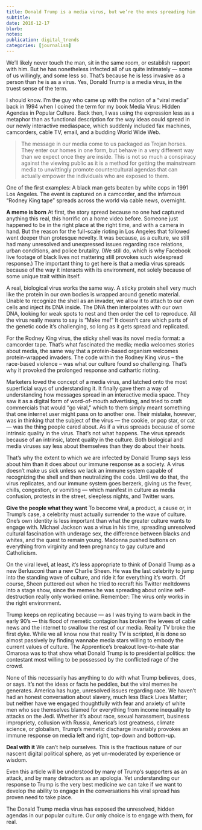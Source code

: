 ```yaml
---
title: Donald Trump is a media virus, but we’re the ones spreading him
subtitle: 
date: 2016-12-17
blurb: 
notes: 
publication: digital_trends
categories: [journalism]
---
```


We’ll likely never touch the man, sit in the same room, or establish rapport with him. But he has nonetheless infected all of us quite intimately — some of us willingly, and some less so. That’s because he is less invasive as a person than he is as a virus. Yes, Donald Trump is a media virus, in the truest sense of the term.

I should know. I’m the guy who came up with the notion of a “viral media” back in 1994 when I coined the term for my book Media Virus: Hidden Agendas in Popular Culture. Back then, I was using the expression less as a metaphor than as functional description for the way ideas could spread in our newly interactive mediaspace, which suddenly included fax machines, camcorders, cable TV, email, and a budding World Wide Web.

> The message in our media come to us packaged as Trojan horses. They enter our homes in one form, but behave in a very different way than we expect once they are inside. This is not so much a conspiracy against the viewing public as it is a method for getting the mainstream media to unwittingly promote countercultural agendas that can actually empower the individuals who are exposed to them.

One of the first examples: A black man gets beaten by white cops in 1991 Los Angeles. The event is captured on a camcorder, and the infamous “Rodney King tape” spreads across the world via cable news, overnight.

**A meme is born**
At first, the story spread because no one had captured anything this real, this horrific on a home video before. Someone just happened to be in the right place at the right time, and with a camera in hand. But the reason for the full-scale rioting in Los Angeles that followed went deeper than grotesque novelty. It was because, as a culture, we still had many unresolved and unexpressed issues regarding race relations, urban conditions, and police brutality. (We still do, which is why Facebook live footage of black lives not mattering still provokes such widespread response.) The important thing to get here is that a media virus spreads because of the way it interacts with its environment, not solely because of some unique trait within itself.

A real, biological virus works the same way. A sticky protein shell very much like the protein in our own bodies is wrapped around genetic material. Unable to recognize the shell as an invader, we allow it to attach to our own cells and inject its DNA inside. The DNA then interpolates with our own DNA, looking for weak spots to nest and then order the cell to reproduce. All the virus really means to say is “Make me!” It doesn’t care which parts of the genetic code it’s challenging, so long as it gets spread and replicated.

For the Rodney King virus, the sticky shell was its novel media format: a camcorder tape. That’s what fascinated the media; media welcomes stories about media, the same way that a protein-based organism welcomes protein-wrapped invaders. The code within the Rodney King virus – the race-based violence – was what our culture found so challenging. That’s why it provoked the prolonged response and cathartic rioting.

Marketers loved the concept of a media virus, and latched onto the most superficial ways of understanding it. It finally gave them a way of understanding how messages spread in an interactive media space. They saw it as a digital form of word-of-mouth advertising, and tried to craft commercials that would “go viral,” which to them simply meant something that one internet user might pass on to another one. Their mistake, however, was in thinking that the subject of the virus — the cookie, or pop star, or cat — was the thing people cared about. As if a virus spreads because of some intrinsic quality in the virus. That’s not what happens. The virus spreads because of an intrinsic, latent quality in the culture. Both biological and media viruses say less about themselves than they do about their hosts.

That’s why the extent to which we are infected by Donald Trump says less about him than it does about our immune response as a society. A virus doesn’t make us sick unless we lack an immune system capable of recognizing the shell and then neutralizing the code. Until we do that, the virus replicates, and our immune system goes berzerk, giving us the fever, chills, congestion, or vomiting — which manifest in culture as media confusion, protests in the street, sleepless nights, and Twitter wars.

**Give the people what they want**
To become viral, a product, a cause or, in Trump’s case, a celebrity must actually surrender to the wave of culture. One’s own identity is less important than what the greater culture wants to engage with. Michael Jackson was a virus in his time, spreading unresolved cultural fascination with underage sex, the difference between blacks and whites, and the quest to remain young. Madonna pushed buttons on everything from virginity and teen pregnancy to gay culture and Catholicism.

On the viral level, at least, it’s less appropriate to think of Donald Trump as a new Berlusconi than a new Charlie Sheen. He was the last celebrity to jump into the standing wave of culture, and ride it for everything it’s worth. Of course, Sheen puttered out when he tried to recraft his Twitter meltdowns into a stage show, since the memes he was spreading about online self-destruction really only worked online. Remember: The virus only works in the right environment.

Trump keeps on replicating because — as I was trying to warn back in the early 90’s — this flood of memetic contagion has broken the levees of cable news and the internet to swallow the rest of our media. Reality TV broke the first dyke. While we all know now that reality TV is scripted, it is done so almost passively by finding wannabe media stars willing to embody the current values of culture. The Apprentice’s breakout love-to-hate star Omarosa was to that show what Donald Trump is to presidential politics: the contestant most willing to be possessed by the conflicted rage of the crowd.

None of this necessarily has anything to do with what Trump believes, does, or says. It’s not the ideas or facts he peddles, but the viral memes he generates. America has huge, unresolved issues regarding race. We haven’t had an honest conversation about slavery, much less Black Lives Matter; but neither have we engaged thoughtfully with fear and anxiety of white men who see themselves blamed for everything from income inequality to attacks on the Jedi. Whether it’s about race, sexual harassment, business impropriety, collusion with Russia, America’s lost greatness, climate science, or globalism, Trump’s memetic discharge invariably provokes an immune response on media left and right, top-down and bottom-up.

**Deal with it**
We can’t help ourselves. This is the fractious nature of our nascent digital political sphere, as yet un-moderated by experience or wisdom.

Even this article will be understood by many of Trump’s supporters as an attack, and by many detractors as an apologia. Yet understanding our response to Trump is the very best medicine we can take if we want to develop the ability to engage in the conversations his viral spread has proven need to take place.

The Donald Trump media virus has exposed the unresolved, hidden agendas in our popular culture. Our only choice is to engage with them, for real.
